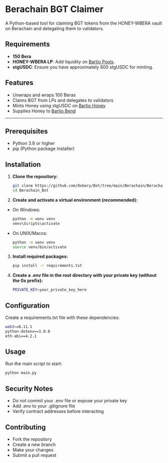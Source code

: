 # Berachain BGT Claimer

A Python-based tool for claiming BGT tokens from the HONEY-WBERA vault on Berachain and delegating them to validators.

## Requirements

- **150 Bera**
- **HONEY-WBERA LP**: Add liquidity on [Bartio Pools](https://bartio.bex.berachain.com/pools?pool=allPools).
- **stgUSDC**: Ensure you have approximately 800 stgUSDC for minting.

## Features

- Unwraps and wraps 100 Beras
- Claims BGT from LPs and delegates to validators
- Mints Honey using stgUSDC on [Bartio Honey](https://bartio.honey.berachain.com/)
- Supplies Honey to [Bartio Bend](https://bartio.bend.berachain.com/)

---

## Prerequisites

- Python 3.8 or higher
- pip (Python package installer)

## Installation

1. **Clone the repository:**
   ```bash
   git clone https://github.com/0xGery/Bot/tree/main/Berachain/Berachain_Bot
   cd Berachain_Bot
2. **Create and activate a virtual environment (recommended):**
- On Windows:
   ```bash
   python -m venv venv
   venv\Scripts\activate
- On UNIX/Macos:
   ```bash
   python -m venv venv
   source venv/bin/activate
3. **Install required packages:**
   ```bash
   pip install -r requirements.txt
4. **Create a .env file in the root directory with your private key (without the 0x prefix):**
   ```bash
   PRIVATE_KEY=your_private_key_here

## Configuration
Create a requirements.txt file with these dependencies:
   ```bash
   web3==6.11.1
   python-dotenv==1.0.0
   eth-abi==4.2.1
   ```

## Usage
Run the main script to start:
   ```bash
   python main.py
   ```

## Security Notes
- Do not commit your .env file or expose your private key
- Add .env to your .gitignore file
- Verify contract addresses before interacting

## Contributing
- Fork the repository
- Create a new branch
- Make your changes
- Submit a pull request
